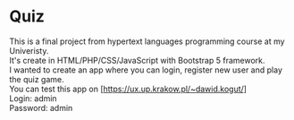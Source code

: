# Quiz

This is a final project from hypertext languages programming course at my Univeristy.<br/>
It's create in HTML/PHP/CSS/JavaScript with Bootstrap 5 framework.<br/>
I wanted to create an app where you can login, register new user and play the quiz game.<br/>
You can test this app on [https://ux.up.krakow.pl/~dawid.kogut/]<br/>
Login: admin<br/>
Password: admin
